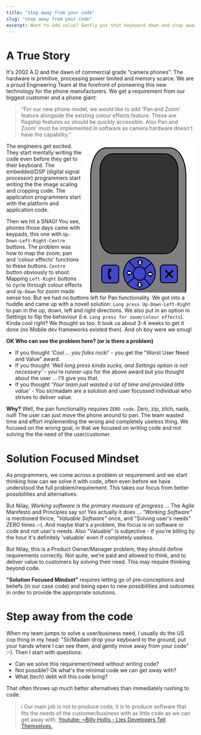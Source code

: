 ```yaml
---
title: "Step away from your code"
slug: "step away from your code"
excerpt: Want to add value? Gently put that keyboard down and step away from your code.
---
```


# A True Story

It's 2002 A.D and the dawn of commercial grade "camera phones". The hardware
is primitive, processing power limited and memory scarce. We are a proud Engineering Team
at the forefront of pioneering this new technology for the phone manufacturers.
We get a requirement from our biggest customer and a phone giant:

> "For our new phone model, we would like to add 'Pan and Zoom' feature alongside the
> existing colour effects feature. These are flagship features so should be quickly
> accessible. Also Pan and Zoom' must be implemented in software as camera hardware
> doesn't have the capability."

<img style="float: right;" src="/blog/phone_small.jpg">

The engineers get excited. They start mentally writing the code even before they get to
their keyboard. The embedded/DSP (digital signal processor) programmers start writing the
the image scaling and cropping code. The application programmers start with the platform
and application code.

Then we hit a SNAG! You see, phones those days came with keypads, this one with
`Up-Down-Left-Right-Centre` buttons. The problem was how to map the zoom, pan and 
'colour effects' functions to these buttons. `Centre` button obviously to shoot. Mapping
`Left-Right` buttons to cycle through colour effects and `Up-Down` for zoom made
sense too. But we had no buttons left for Pan functionality. We got into
a huddle and came up with a novell solution: `Long press Up-Down-Left-Right` to pan in the
 up, down, left and right directions. We also put in an option in Settings to flip the
behaviour (i.e. `Long press for zoom/colour effects`). Kinda cool right? We thought so too.
It took us about 3-4 weeks to get it done (no Mobile dev frameworks existed then).
And oh boy were we smug!

**OK Who can see the problem here? (or is there a problem)**

- If you thought *'Cool ... you folks rock!'* - you get the "Worst User Need and Value" award.
- If you thought *'Well long press kinda sucks, and Settings option is not necessary'* - you're
  runner-ups for the above award but you thought about the user ... I'll give you that. 
- If you thought *'Your team just wasted a lot of time and provided little value'* - You sir/madam
  are a solution and user focussed individual who strives to deliver value.

**Why?**
Well, the pan functionality requires `ZERO code`. Zero, zip, zilch, nada, null! The user can just
move the phone around to pan. The team wasted time and effort implementing the wrong and completely
useless thing. We focused on the wrong goal, in that we focused on writing code and not solving the
the need of the user/customer.

# Solution Focused Mindset

As programmers, we come across a problem or requirement and we start thinking how can we solve it with
code, often even before we have understood the full problem/requirement. This takes our focus from
better possibilities and alternatives.

But Nilay, *Working software is the primary measure of progress* ... The Agile Manifesto and Principles
say so! Yes actually it does ... *"Working Software"* is mentioned thrice, *"Valuable Software"* once,
and "Solving user's needs" ZERO times :-(. And maybe that's a problem, the focus is on software or code
and not user's needs. Also "Valuable" is subjective - if you're billing by the hour it's
definitely 'valuable' even if completely useless.

But Nilay, this is a Product Owner/Manager problem, they should define requirements correctly.
Not quite, we're paid and allowed to think, and to deliver value to customers by solving their need.
This may require thinking beyond code.

**"Solution Focused Mindset"** requires letting go of pre-conceptions and beliefs (in our case code)
and being open to new possibilities and outcomes in order to provide the appropriate solutions.

# Step away from the code
When my team jumps to solve a user/business need, I usually do the US cop thing in my head: "Sir/Madam
drop your keyboard to the ground, put your hands where I can see them, and gently move away from your
code" :-). Then I start with questions:
- Can we solve this requirement/need without writing code?
- Not possible? Ok what's the minimal code we can get away with?
- What (tech) debt will this code bring?

That often throws up much better alternatives than immediately rushing to code.

> :information_source:
> Our main job is not to produce code, it is to produce software that fits the needs of the
> customer/business with as little code as we can get away with.
> [Youtube: ~Billy Hollis - Lies Developers Tell Themselves.](https://youtu.be/rySTB112z6w)
